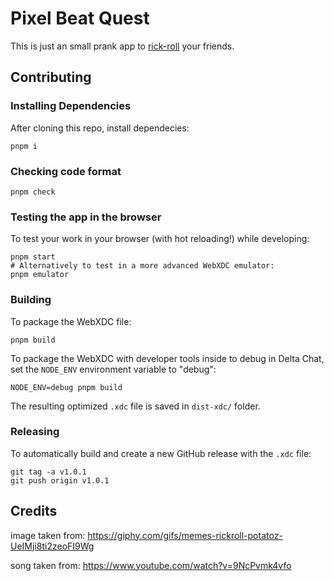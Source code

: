 # Pixel Beat Quest

This is just an small prank app to [rick-roll](https://en.wikipedia.org/wiki/Rickrolling) your friends.

## Contributing

### Installing Dependencies

After cloning this repo, install dependecies:

```
pnpm i
```

### Checking code format

```
pnpm check
```

### Testing the app in the browser

To test your work in your browser (with hot reloading!) while developing:

```
pnpm start
# Alternatively to test in a more advanced WebXDC emulator:
pnpm emulator
```

### Building

To package the WebXDC file:

```
pnpm build
```

To package the WebXDC with developer tools inside to debug in Delta Chat, set the `NODE_ENV`
environment variable to "debug":

```
NODE_ENV=debug pnpm build
```

The resulting optimized `.xdc` file is saved in `dist-xdc/` folder.

### Releasing

To automatically build and create a new GitHub release with the `.xdc` file:

```
git tag -a v1.0.1
git push origin v1.0.1
```

## Credits

image taken from:
https://giphy.com/gifs/memes-rickroll-potatoz-UeIMji8ti2zeoFI9Wg

song taken from:
https://www.youtube.com/watch?v=9NcPvmk4vfo
